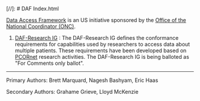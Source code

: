 [//]: # DAF Index.html

[Data Access Framework] is an US initiative sponsored by the  [Office of the National Coordinator (ONC)].  
   
1. [DAF-Research IG] : The DAF-Research IG defines the conformance requirements for capabilities used by researchers to access data about multiple patients. These requirements have been developed based on [PCORnet] research activities.  The DAF-Research IG is being balloted as "For Comments only ballot".


---

Primary Authors: Brett Marquard, Nagesh Bashyam, Eric Haas 

Secondary Authors: Grahame Grieve, Lloyd McKenzie

[DAF-Core]: daf-core.html
[DAF-Research IG]: daf-research.html
[Office of the National Coordinator (ONC)]: http://www.healthit.gov/newsroom/about-onc 
[Data Access Framework]: http://wiki.siframework.org/Data+Access+Framework+Homepage
[PCORnet]: http://www.pcornet.org/
[Argonaut]: http://argonautwiki.hl7.org/index.php?title=Main_Page